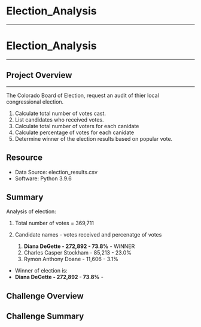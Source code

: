 # Election_Analysis
 ---
 

# Election_Analysis
---

## Project Overview
---

The Colorado Board of Election, request an audit of thier local congressional election.

 1. Calculate total number of votes cast.
 2. List candidates who received votes.
 3. Calculate total number of voters for each canidate
 4. Calculate percentage of votes for each canidate
 5. Determine winner of the election results based on popular vote.

## Resource

* Data Source: election_results.csv
* Software: Python 3.9.6

## Summary

Analysis of election:

 1. Total number of votes = 369,711
 
 3. Candidate names - votes received and percenatge of votes
    1. **Diana DeGette                - 272,892 - 73.8%** - WINNER
    2. Charles Casper Stockham        - 85,213  - 23.0%
    3. Rymon Anthony Doane            - 11,606  - 3.1%

* Winner of election is:
 *  **Diana DeGette          - 272,892 - 73.8%** - 

## Challenge Overview

## Challenge Summary


